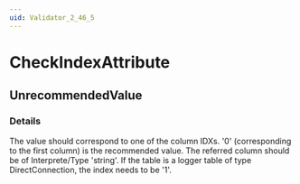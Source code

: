 ```yaml
---
uid: Validator_2_46_5
---
```


# CheckIndexAttribute

## UnrecommendedValue

<!-- Description, Properties, ... sections are auto-generated. -->
<!-- REPLACE ME AUTO-GENERATION -->

### Details

The value should correspond to one of the column IDXs. '0' (corresponding to the first column) is the recommended value. The referred column should be of Interprete/Type 'string'.
If the table is a logger table of type DirectConnection, the index needs to be '1'.

<!-- Uncomment to add example code -->
<!--### Example code-->
